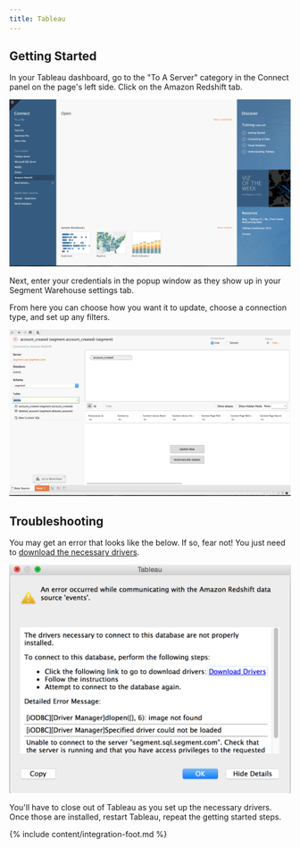 ```yaml
---
title: Tableau
---
```


## Getting Started

In your Tableau dashboard, go to the "To A Server" category in the Connect panel on the page's left side. Click on the Amazon Redshift tab.

![](images/tableausetup1.png)

Next, enter your credentials in the popup window as they show up in your Segment Warehouse settings tab.

From here you can choose how you want it to update, choose a connection type, and set up any filters.

![](images/tableausetup3.png)

## Troubleshooting

You may get an error that looks like the below. If so, fear not! You just need to [download the necessary drivers](https://www.tableau.com/en-us/support/drivers?edition=pro&lang=en-us&platform=mac&cpu=64&version=9.1&__full-version=9100.15.0828.1711#redshift).

![](images/tableausetup2.png)

You'll have to close out of Tableau as you set up the necessary drivers. Once those are installed, restart Tableau, repeat the getting started steps.

{% include content/integration-foot.md %}
